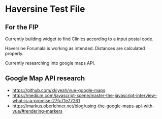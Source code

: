 # Haversine Test File
## For the FIP

Currently building widget to find Clinics according to a input postal code.

Haversine Forumala is working as intended. Distances are calculated properly.

Currently researching into google maps API.

## Google Map API research

* https://github.com/xkjyeah/vue-google-maps
* https://medium.com/javascript-scene/master-the-javascript-interview-what-is-a-promise-27fc71e77261
* https://markus.oberlehner.net/blog/using-the-google-maps-api-with-vue/#rendering-markers